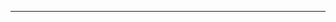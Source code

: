 ----

<!--Teknik Pembelajaran
Lima Strategi dari Barbara Oakley

<!--Dua Cara Berpikir
Pemahaman yang mendalam berasal dari kemampuan untuk beralih antara pemikiran yang terfokus dan pemikiran yang tersebar. done

Mengingat
Meningkatkan kemampuan Anda dalam mengingat informasi penting membantu Anda menghubungkan bagian otak yang berbeda.

Mengikat
Ketika Anda mempelajari beberapa keterampilan secara bersamaan, masing-masing keterampilan yang Anda pelajari akan saling menguatkan satu sama lain.

Bertanya
Saat menyimak pelajaran dari guru, temukan pertanyaan yang bagus, yaitu hal-hal yang ingin Anda ketahui lebih dalam.

Ilusi Kompetensi
Uji diri sendiri, tuliskan hal yang Anda pelajari, ajarkan pada orang lain, dan ulangi hal tersebut saat Anda mempelajari hal baru. Hanya setelah Anda melakukannya, Anda dapat benar-benar yakin bahwa Anda telah memahami suatu hal.

----

Ceramah TED

Bagi orang yang suka menunda

----

Kisah Barbara Oakley

Saat masih kecil, Barbara sulit memahami matematika. Ia berpikir bahwa ia lebih menyukai ilmu humaniora meskipun ia tidak terlalu cerdas di bidang tersebut.
Untuk mewujudkan cita-citanya menjadi ahli bahasa, setelah menamatkan sekolah, ia mendaftar sebagai tentara,
kemudian ia dikirim untuk mempelajari bahasa Rusia. Setelah beberapa tahun bertugas dan meningkatkan karier hingga mencapai pangkat Kapten,
Barbara keluar dari dunia militer dan memutuskan untuk mempelajari teknik. Saat mempelajari teknik, ia mulai mengembangkan metodologi pembelajarannya
karena ia dipaksa untuk memprogram ulang otaknya agar dapat menerima materi yang berbeda. Ternyata, saat kita tidak berbakat akan suatu hal, kerja keras kita dalam mempelajari hal yang
mudah bagi orang lain tersebut akan membuat kita memahaminya dengan lebih mendalam dan komprehensif.


----

Salman Khan 

The One World Schoolhouse

Semangat dan inovasi Sal Khan mengubah pembelajaran bagi jutaan siswa di seluruh dunia. The One World Schoolhouse adalah bacaan wajib bagi siapa pun yang berkomitmen untuk meningkatkan kualitas pendidikan dan menginginkan siswa di mana pun mendapatkan keterampilan dan pengetahuan yang diperlukan untuk sukses di sekolah, karier, dan kehidupan secara umum.


George Lucas
Pembuat Film

---

Sumber daya yang berguna
Material lebih lanjut tentang teknik pembelajaran dan tip.



#### KETERANGAN BLOCKS ####

/*1 block header*/

/*2 block description*/

/*3 block techniques
note: section-title & section-subtitle ada diblock selanjutnya*/

/*4 block video .section-title
                        - subtitle ada di block digits*/

/*5  block oakley blok two-columns, main-text, paragraf digunakan kembali di block description*/

/*6 Block Feynman*/

/*7 block digits*/

/*8 bloack Khan*/

/*9 block kaufman*/

/*10 block resources*/

/* footer block */--->

